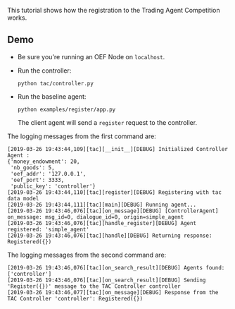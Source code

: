 This tutorial shows how the registration to the Trading Agent Competition works.

## Demo

- Be sure you're running an OEF Node on `localhost`. 

- Run the controller:

      python tac/controller.py
    
- Run the baseline agent:

      python examples/register/app.py
      
  The client agent will send a `register` request to the controller.
  
  
The logging messages from the first command are:

```
[2019-03-26 19:43:44,109][tac][__init__][DEBUG] Initialized Controller Agent :
{'money_endowment': 20,
 'nb_goods': 5,
 'oef_addr': '127.0.0.1',
 'oef_port': 3333,
 'public_key': 'controller'}
[2019-03-26 19:43:44,110][tac][register][DEBUG] Registering with tac data model
[2019-03-26 19:43:44,111][tac][main][DEBUG] Running agent...
[2019-03-26 19:43:46,076][tac][on_message][DEBUG] [ControllerAgent] on_message: msg_id=0, dialogue_id=0, origin=simple_agent
[2019-03-26 19:43:46,076][tac][handle_register][DEBUG] Agent registered: 'simple_agent'
[2019-03-26 19:43:46,076][tac][handle][DEBUG] Returning response: Registered({})
```

The logging messages from the second command are:
```
[2019-03-26 19:43:46,076][tac][on_search_result][DEBUG] Agents found: ['controller']
[2019-03-26 19:43:46,076][tac][on_search_result][DEBUG] Sending 'Register({})' message to the TAC Controller controller
[2019-03-26 19:43:46,077][tac][on_message][DEBUG] Response from the TAC Controller 'controller': Registered({})
```